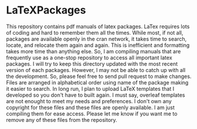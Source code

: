 # LaTeXPackages
This repository contains pdf manuals of latex packages. LaTex requires lots of coding and hard to remember them all the times. While most, if not all, packages are available openly in the cran network, it takes time to search, locate, and relocate them again and again. This is inefficient and formatting takes more time than anything else. So, I am compiling manuals that are frequently use as a one-stop repository to access all important latex packages. I will try to keep this directory updated with the most recent version of each packages. However, I may not be able to catch up with all the development. So, please feel free to send pull request to make changes. Files are arranged in alphabetical order using name of the package making it easier to search. In long run, I plan to upload LaTeX templates that I developed so you don't have to built again. I must say, overleaf templates are not enought to meet my needs and preferences. I don't own any copyright for these files and these files are openly available. I am just compiling them for ease access. Please let me know if you want me to remove any of these files from the repository.
